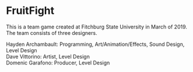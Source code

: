 # FruitFight

This is a team game created at Fitchburg State University in March of 2019. The team consists of three designers.

Hayden Archambault: Programming, Art/Animation/Effects, Sound Design, Level Design <br />
Dave Vittorino: Artist, Level Design <br />
Domenic Garafono: Producer, Level Design
